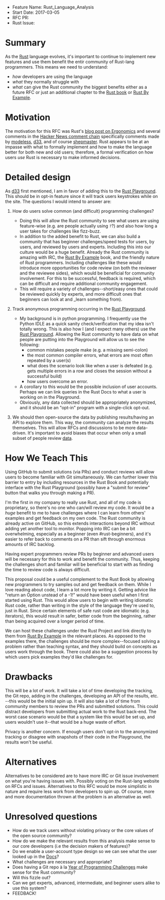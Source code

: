 - Feature Name: Rust_Language_Analysis
- Start Date:   2017-03-05
- RFC PR:       
- Rust Issue:   

# Summary
[summary]: #summary

As the [Rust](https://www.rust-lang.org) language evolves, it's important to continue to implement new features and use them benefit the entir community of Rust-lang programmers. This means we need to understand:
* _how_ developers are using the language
* _what_ they normally struggle with
* _what_ can give the Rust community the biggest benefits either as a future RFC or just an additional chapter to the [Rust book](https://doc.rust-lang.org/book/) or [Rust By Example](http://rustbyexample.com/).

# Motivation
[motivation]: #motivation

The motivation for this RFC was Rust's [blog post on Ergonomics](https://blog.rust-lang.org/2017/03/02/lang-ergonomics.html) and several comments in the [Hacker News comment chain](https://news.ycombinator.com/item?id=13785277) specifically comments made by [modeless](https://news.ycombinator.com/user?id=modeless), [d33](https://news.ycombinator.com/user?id=d33), and of course [shepmaster](https://news.ycombinator.com/user?id=shepmaster). Rust appears to be at an impasse with what to formally implement and how to make the language better for both new and old users; therefore, a formal verification on how users _use_ Rust is necessary to make informed decisions.

# Detailed design
[design]: #detailed-design

As [d33](https://news.ycombinator.com/user?id=d33) first mentioned, I am in favor of adding this to the [Rust Playground](https://play.rust-lang.org). This should be in opt-in feature since it will track users keystrokes while on the site. The questions I would intend to answer are:

1. How do users solve common (and difficult) programming challenges?
    - Doing this will allow the Rust community to see what users are using feature-wise (e.g. are people actually using `?`?) and also how long a user takes for challenges like fizz-buzz.
    - In addition to the added benefit to Rust, we can also build a community that has beginner challenges/speed tests for users, by users, and reviewed by users and experts. Including this into our culture would be a huge benefit. Already the Rust community is amazing with IRC, the [Rust By Example](http://rustbyexample.com/) book, and the friendly nature of Rust programmers. Including challenges like these would introduce more opportunities for code review (on both the reviewer and the reviewee sides), which would be beneficial for community involvement. For this to be successful, feedback is required, which can be difficult and require additional community engagement.
    - This will require a variety of challenges--short/easy ones that could be reviewed quickly by experts, and more difficult ones that beginners can look at and _learn something from).
2. Track anonymous programming occurring in the [Rust Playground](https://play.rust-lang.org).
    - My background is in python programming. I frequently use the Python IDLE as a quick sanity check/verification that my idea isn't totally wrong. This is also how I (and I expect many others) use the [Rust Playground](https://play.rust-lang.org). Allowing the Rust community to have data on what people are putting into the Playground will allow us to see the following:
      * common mistakes people make (e.g. a missing semi-colon)
      * the most common compiler errors, what errors are most often repeated by a user(s)
      * what does the scenario look like when a user is defeated (e.g. gets multiple errors in a row and closes the session without a successful build)
      * how users overcome an error. 
    - A corollary to this would be the possible inclusion of user accounts. Perhaps we can link queries in the Rust Docs to what a user is working on in the Playground.
    - Obviously, any data collected should be appropriately anonymized, and it should be an "opt-in" program with a single-click opt-out.

3. We should then open-source the data by publishing results/having an API to explore them. This way, the community can analyze the results themselves. This will allow RFCs and discussions to be more data-driven. It's important to avoid biases that occur when only a small subset of people review [data][1]. 

# How We Teach This
[how-we-teach-this]: #how-we-teach-this

Using GitHub to submit solutions (via PRs) and conduct reviews will allow users to become familiar with Git simultaneously. We can further lower this barrier to entry by including resources in the Rust Book and potentially interface with the Rust Playground (possibly have a "submit for review" button that walks you through making a PR).

I'm the first in my company to really use Rust, and all of my code is proprietary, so there's no one who can/will review my code. It would be a _huge_ benefit to me to have challenges where I can learn from others' examples and get feedback on my own code. The Rust community is already active on GitHub, so this extends interactions beyond IRC without adding yet another tool to monitor. Popping into IRC can be a bit overwhelming, especially as a beginner (even #rust-beginners), and it's easier to refer back to comments on a PR than sift through enormous amounts of IRC backlog.

Having expert programmers review PRs by beginner and advanced users will be necessary for this to work and benefit the community. Thus, keeping the challenges short and familiar will be beneficial to start with as finding the time to review code is always difficult. 

This proposal could be a useful complement to the Rust Book by allowing new programmers to try samples out and get feedback on them. While I love reading about code, I learn a lot more by writing it. Getting advice like "return an Option unstead of a -1!" would have been useful when I first started using Rust. This would allow users to begin with writing idiomatic Rust code, rather than writing in the style of the language they're used to, just in Rust. Since certain elements of safe rust code are idiomatic (e.g. iterators), this would result in safer, better code from the beginning, rather than being acquired over a longer period of time.

We can host these challenges under the Rust Project and link directly to them from [Rust By Example](http://rustbyexample.com/) in the relevant places. As opposed to the examples there, the challenges should be more complex--focused solving a problem rather than teaching syntax, and they should build on concepts as users work through the book. There could also be a suggestion process by which users pick examples they'd like challenges for.

# Drawbacks
[drawbacks]: #drawbacks

This will be a lot of work. It will take a lot of time developing the tracking, the Git repo, adding in the challenges, developing an API of the results, etc. --this would be the initial spin up. It will also take a lot of time from community members to review the PRs and submitted solutions. This could distract developers from submitting actual work to the Rust back-end. The worst case scenario would be that a system like this would be set up, and users wouldn't use it--that would be a huge waste of effort.

Privacy is another concern. If enough users don't opt-in to the anonymized tracking or disagree with snapshots of their code in the Playground, the results won't be useful.

# Alternatives
[alternatives]: #alternatives

Alternatives to be considered are to have more IRC or Git issue involvement on what you're having issues with. Possibly voting on the Rust-lang website on RFCs and issues. Alternatives to this RFC would be more simplistic in nature and require less work from developers to spin up. Of course, more and more documentation thrown at the problem is an alternative as well. 

# Unresolved questions
[unresolved]: #unresolved-questions

- How do we track users without violating privacy or the core values of the open source community?
- How do we make the relevant results from this analysis make sense to our core developers (i.e the decision makers of features)?
- Do we enable a user-account type design so we can see what the user looked up in the [Docs](https://doc.rust-lang.org/std/)?
- What challenges are necessary and appropriate?
- Does having a Git repo à la [Year of Programming Challenges](https://github.com/YearOfProgramming/2017Challenges) make sense for the Rust community?
- Will this fizzle out?
- Can we get experts, advanced, intermediate, and beginner users alike to use this system?
- FEEDBACK!


[1]: http://www.psych.purdue.edu/~willia55/392F-'06/HewstoneRubinWillis.pdf "In-Group Bias"
